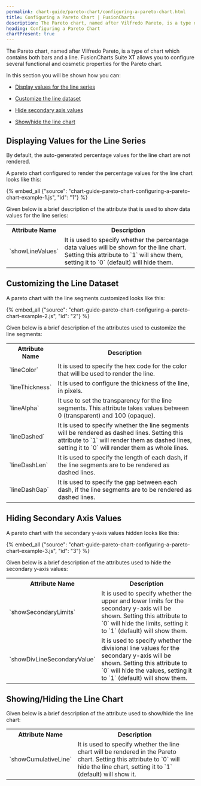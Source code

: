 ```yaml
---
permalink: chart-guide/pareto-chart/configuring-a-pareto-chart.html
title: Configuring a Pareto Chart | FusionCharts
description: The Pareto chart, named after Vilfredo Pareto, is a type of chart which contains both bars and a line.
heading: Configuring a Pareto Chart
chartPresent: true
---
```


The Pareto chart, named after Vilfredo Pareto, is a type of chart which contains both bars and a line. FusionCharts Suite XT allows you to configure several functional and cosmetic properties for the Pareto chart.

In this section you will be shown how you can:

* <a href="{{ site.baseurl }}chart-guide/pareto-chart/configuring-a-pareto-chart.html#displaying-values-for-the-line-series">Display values for the line series</a>

* <a href="{{ site.baseurl }}chart-guide/pareto-chart/configuring-a-pareto-chart.html#customizing-the-line-dataset">Customize the line dataset</a>

* <a href="{{ site.baseurl }}chart-guide/pareto-chart/configuring-a-pareto-chart.html#hiding-secondary-axis-values">Hide secondary axis values</a>

* <a href="{{ site.baseurl }}chart-guide/pareto-chart/configuring-a-pareto-chart.html#showinghiding-the-line-chart">Show/hide the line chart</a>

## Displaying Values for the Line Series

By default, the auto-generated percentage values for the line chart are not rendered.

A pareto chart configured to render the percentage values for the line chart looks like this:

{% embed_all {"source": "chart-guide-pareto-chart-configuring-a-pareto-chart-example-1.js", "id": "1"} %}

Given below is a brief description of the attribute that is used to show data values for the line series:

<table>
  <tr>
    <th>Attribute Name</th>
    <th>Description</th>
  </tr>
  <tr>
    <td>`showLineValues`</td>
    <td>It is used to specify whether the percentage data values will be shown for the line chart. Setting this attribute to `1` will show them, setting it to `0` (default) will hide them. </td>
  </tr>
</table>


## Customizing the Line Dataset

A pareto chart with the line segments customized looks like this:

{% embed_all {"source": "chart-guide-pareto-chart-configuring-a-pareto-chart-example-2.js", "id": "2"} %}

Given below is a brief description of the attributes used to customize the line segments:

<table>
  <tr>
    <th>Attribute Name</th>
    <th>Description</th>
  </tr>
  <tr>
    <td>`lineColor`</td>
    <td>It is used to specify the hex code for the color that will be used to render the line.</td>
  </tr>
  <tr>
    <td>`lineThickness`</td>
    <td>It is used to configure the thickness of the line, in pixels.</td>
  </tr>
  <tr>
    <td>`lineAlpha`</td>
    <td>It use to set the transparency for the line segments. This attribute takes values between 0 (transparent) and 100 (opaque).</td>
  </tr>
  <tr>
    <td>`lineDashed`</td>
    <td>It is used to specify whether the line segments will be rendered as dashed lines. Setting this attribute to `1` will render them as dashed lines, setting it to `0` will render them as whole lines.</td>
  </tr>
  <tr>
    <td>`lineDashLen`</td>
    <td>It is used to specify the length of each dash, if the line segments are to be rendered as dashed lines.</td>
  </tr>
  <tr>
    <td>`lineDashGap`</td>
    <td>It is used to specify the gap between each dash, if the line segments are to be rendered as dashed lines.</td>
  </tr>
</table>


## Hiding Secondary Axis Values

A pareto chart with the secondary y-axis values hidden looks like this:

{% embed_all {"source": "chart-guide-pareto-chart-configuring-a-pareto-chart-example-3.js", "id": "3"} %}

Given below is a brief description of the attributes used to hide the secondary y-axis values:

<table>
  <tr>
    <th>Attribute Name</th>
    <th>Description</th>
  </tr>
  <tr>
    <td>`showSecondaryLimits`</td>
    <td>It is used to specify whether the upper and lower limits for the secondary y-axis will be shown. Setting this attribute to `0` will hide the limits, setting it to `1` (default) will show them.</td>
  </tr>
  <tr>
    <td>`showDivLineSecondaryValue`</td>
    <td>It is used to specify whether the divisional line values for the secondary y-axis will be shown. Setting this attribute to `0` will hide the values, setting it to `1` (default) will show them.</td>
  </tr>
</table>


## Showing/Hiding the Line Chart

Given below is a brief description of the attribute used to show/hide the line chart:

<table>
  <tr>
    <th>Attribute Name</th>
    <th>Description</th>
  </tr>
  <tr>
    <td>`showCumulativeLine`</td>
    <td>It is used to specify whether the line chart will be rendered in the Pareto chart. Setting this attribute to `0` will hide the line chart, setting it to `1` (default) will show it.</td>
  </tr>
</table>